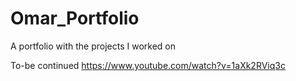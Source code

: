 # Omar_Portfolio
A portfolio with the projects I worked on

To-be continued
https://www.youtube.com/watch?v=1aXk2RViq3c
